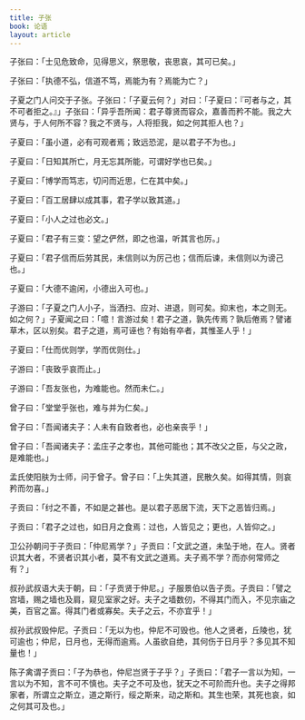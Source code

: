```yaml
---
title: 子张
book: 论语
layout: article
---
```


子张曰：「士见危致命，见得思义，祭思敬，丧思哀，其可已矣。」

子张曰：「执德不弘，信道不笃，焉能为有？焉能为亡？」

子夏之门人问交于子张。子张曰：「子夏云何？」对曰：「子夏曰：『可者与之，其不可者拒之。』」子张曰：「异乎吾所闻：君子尊贤而容众，嘉善而矜不能。我之大贤与，于人何所不容？我之不贤与，人将拒我，如之何其拒人也？」

子夏曰：「虽小道，必有可观者焉；致远恐泥，是以君子不为也。」

子夏曰：「日知其所亡，月无忘其所能，可谓好学也已矣。」

子夏曰：「博学而笃志，切问而近思，仁在其中矣。」

子夏曰：「百工居肆以成其事，君子学以致其道。」

子夏曰：「小人之过也必文。」

子夏曰：「君子有三变：望之俨然，即之也温，听其言也厉。」

子夏曰：「君子信而后劳其民，未信则以为厉己也；信而后谏，未信则以为谤己也。」

子夏曰：「大德不逾闲，小德出入可也。」

子游曰：「子夏之门人小子，当洒扫、应对、进退，则可矣。抑末也，本之则无。如之何？」子夏闻之曰：「噫！言游过矣！君子之道，孰先传焉？孰后倦焉？譬诸草木，区以别矣。君子之道，焉可诬也？有始有卒者，其惟圣人乎！」

子夏曰：「仕而优则学，学而优则仕。」

子游曰：「丧致乎哀而止。」

子游曰：「吾友张也，为难能也。然而未仁。」

曾子曰：「堂堂乎张也，难与并为仁矣。」

曾子曰：「吾闻诸夫子：人未有自致者也，必也亲丧乎！」

曾子曰：「吾闻诸夫子：孟庄子之孝也，其他可能也；其不改父之臣，与父之政，是难能也。」

孟氏使阳肤为士师，问于曾子。曾子曰：「上失其道，民散久矣。如得其情，则哀矜而勿喜。」

子贡曰：「纣之不善，不如是之甚也。是以君子恶居下流，天下之恶皆归焉。」

子贡曰：「君子之过也，如日月之食焉：过也，人皆见之；更也，人皆仰之。」

卫公孙朝问于子贡曰：「仲尼焉学？」子贡曰：「文武之道，未坠于地，在人。贤者识其大者，不贤者识其小者，莫不有文武之道焉。夫子焉不学？而亦何常师之有？」

叔孙武叔语大夫于朝，曰：「子贡贤于仲尼。」子服景伯以告子贡。子贡曰：「譬之宫墙，赐之墙也及肩，窥见室家之好。夫子之墙数仞，不得其门而入，不见宗庙之美，百官之富。得其门者或寡矣。夫子之云，不亦宜乎！」

叔孙武叔毁仲尼。子贡曰：「无以为也，仲尼不可毁也。他人之贤者，丘陵也，犹可逾也；仲尼，日月也，无得而逾焉。人虽欲自绝，其何伤于日月乎？多见其不知量也！」

陈子禽谓子贡曰：「子为恭也，仲尼岂贤于子乎？」子贡曰：「君子一言以为知，一言以为不知，言不可不慎也。夫子之不可及也，犹天之不可阶而升也。夫子之得邦家者，所谓立之斯立，道之斯行，绥之斯来，动之斯和。其生也荣，其死也哀，如之何其可及也。」

